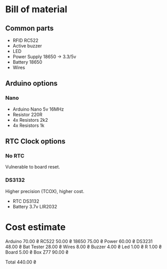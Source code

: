 # Bill of material

## Common parts

- RFID RC522
- Active buzzer
- LED
- Power Supply 18650 -> 3.3/5v
- Battery 18650
- Wires

## Arduino options

### Nano

- Arduino Nano 5v 16MHz
- Resistor 220R
- 4x Resistors 2k2
- 4x Resistors 1k

## RTC Clock options

### No RTC

Vulnerable to board reset.

### DS3132

Higher precision (TCOX), higher cost.

- RTC DS3132
- Battery 3.7v LIR2032

# Cost estimate

Arduino       70.00 ₴
RC522         50.00 ₴
18650         75.00 ₴
Power         60.00 ₴
DS3231        48.00 ₴
Bat Tester    28.00 ₴
Wires          8.00 ₴
Buzzer         4.00 ₴
Led            1.00 ₴
R              1.00 ₴
Board          5.00 ₴
Box Z77       90.00 ₴

Total        440.00 ₴
